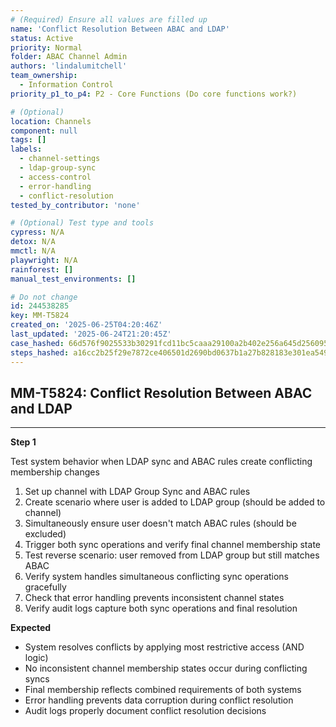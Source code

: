 ```yaml
---
# (Required) Ensure all values are filled up
name: 'Conflict Resolution Between ABAC and LDAP'
status: Active
priority: Normal
folder: ABAC Channel Admin
authors: 'lindalumitchell'
team_ownership:
  - Information Control
priority_p1_to_p4: P2 - Core Functions (Do core functions work?)

# (Optional)
location: Channels
component: null
tags: []
labels:
  - channel-settings
  - ldap-group-sync
  - access-control
  - error-handling
  - conflict-resolution
tested_by_contributor: 'none'

# (Optional) Test type and tools
cypress: N/A
detox: N/A
mmctl: N/A
playwright: N/A
rainforest: []
manual_test_environments: []

# Do not change
id: 244538285
key: MM-T5824
created_on: '2025-06-25T04:20:46Z'
last_updated: '2025-06-24T21:20:45Z'
case_hashed: 66d576f9025533b30291fcd11bc5caaa29100a2b402e256a645d25609550678acfa5679880ef5fe06d1b5d0a491fc027
steps_hashed: a16cc2b25f29e7872ce406501d2690bd0637b1a27b828183e301ea549107c2854b30769d0b43d60d74944f4df6e86297
---
```


<!-- (Auto-generated) Based on frontmatter's "key" and "name" -->

## MM-T5824: Conflict Resolution Between ABAC and LDAP

---

**Step 1**

Test system behavior when LDAP sync and ABAC rules create conflicting membership changes

1. Set up channel with LDAP Group Sync and ABAC rules
2. Create scenario where user is added to LDAP group (should be added to channel)
3. Simultaneously ensure user doesn't match ABAC rules (should be excluded)
4. Trigger both sync operations and verify final channel membership state
5. Test reverse scenario: user removed from LDAP group but still matches ABAC
6. Verify system handles simultaneous conflicting sync operations gracefully
7. Check that error handling prevents inconsistent channel states
8. Verify audit logs capture both sync operations and final resolution

**Expected**

- System resolves conflicts by applying most restrictive access (AND logic)
- No inconsistent channel membership states occur during conflicting syncs
- Final membership reflects combined requirements of both systems
- Error handling prevents data corruption during conflict resolution
- Audit logs properly document conflict resolution decisions
